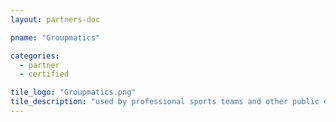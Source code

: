 ```yaml
---
layout: partners-doc

pname: "Groupmatics"

categories: 
  - partner
  - certified

tile_logo: "Groupmatics.png"
tile_description: "used by professional sports teams and other public event organizations to manage group sales, collect event attendee data and uncover hidden revenue."
---
```

